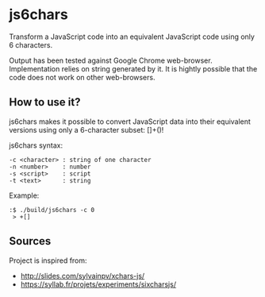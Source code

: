 # js6chars
Transform a JavaScript code into an equivalent JavaScript code using only 6 characters.

Output has been tested against Google Chrome web-browser. Implementation relies on string generated by it. It is hightly possible that the code does not work on other web-browsers.

## How to use it?

js6chars makes it possible to convert JavaScript data into
their equivalent versions using only a 6-character subset: []+()!

js6chars syntax:
```
-c <character> : string of one character
-n <number>    : number
-s <script>    : script
-t <text>      : string
```

Example:
```
:$ ./build/js6chars -c 0
 > +[]
```

## Sources

Project is inspired from:
- http://slides.com/sylvainpv/xchars-js/
- https://syllab.fr/projets/experiments/sixcharsjs/
